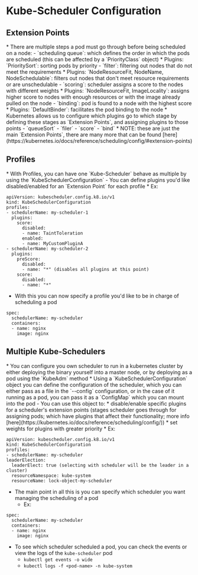<h1>Kube-Scheduler Configuration</h1>
<h2>Extension Points</h2>
* There are multiple steps a pod must go through before being scheduled on a node:
  - `scheduling queue`: which defines the order in which the pods are scheduled (this can be affected by a `PriorityClass` object)
    * Plugins: `PrioritySort`: sorting pods by priority
  - `filter`: filtering out nodes that do not meet the requirements
    * Plugins: `NodeResourceFit, NodeName, NodeSchedulable`: filters out nodes that don't meet resource requirements or are unschedulable
  - `scoring`: scheduler assigns a score to the nodes with different weights
    * Plugins: `NodeResourceFit, ImageLocality`: assigns higher score to nodes with enough resources or with the image already pulled on the node
  - `binding`: pod is found to a node with the highest score
    * Plugins: `DefaultBinder`: facilitates the pod binding to the node
* Kubernetes allows us to configure which plugins go to which stage by defining these stages as `Extension Points`, and assigning plugins to those points
  - `queueSort`
  - `filer`
  - `score`
  - `bind`
  * NOTE: these are just the main `Extension Points`, there are many more that can be found [here](https://kubernetes.io/docs/reference/scheduling/config/#extension-points)
<h2>Profiles</h2>
* With Profiles, you can have one `Kube-Scheduler` behave as multiple by using the `KubeSchedulerConfiguration`
  - You can define plugins you'd like disabled/enabled for an `Extension Point` for each profile
* Ex:

```
apiVersion: kubescheduler.config.k8.io/v1
kind: KubeSchedulerConfiguration
profiles:
- schedulerName: my-scheduler-1
  plugins:
    score:
      disabled:
      - name: TaintToleration
      enabled:
      - name: MyCustomPluginA
- schedulerName: my-scheduler-2
  plugins:
    preScore:
      disabled:
      - name: "*" (disables all plugins at this point)
    score:
      disabled:
      - name: "*"
```

* With this you can now specify a profile you'd like to be in charge of scheduling a pod

```
spec:
  schedulerName: my-scheduler
  containers:
  - name: nginx
    image: nginx
```

<h2>Multiple Kube-Schedulers</h2>
* You can configure you own scheduler to run in a kubernetes cluster by either deploying the binary yourself into a master node, or by deploying as a pod using the `KubeAdm` method
* Using a `KubeSchedulerConfiguration` object you can define the configuration of the scheduler, which you can either pass as a file in the `--config` configuration, or in the case of it running as a pod, you can pass it as a `ConfigMap` which you can mount into the pod
  - You can use this object to:
    * disable/enable specific plugins for a scheduler's extension points (stages scheduler goes through for assigning pods; which have plugins that affect their functionality; more info [here](https://kubernetes.io/docs/reference/scheduling/config/))
    * set weights for plugins with greater priority
  * Ex:

```
apiVersion: kubescheduler.config.k8.io/v1
kind: KubeSchedulerConfiguration
profiles:
- schedulerName: my-scheduler
leaderElection:
  leaderElect: true (selecting with scheduler will be the leader in a cluster)
  resourceNamespace: kube-system
  resourceName: lock-object-my-scheduler
```

* The main point in all this is you can specify which scheduler you want managing the scheduling of a pod 
  - Ex:

```
spec:
  schedulerName: my-scheduler
  containers:
  - name: nginx
    image: nginx
```

* To see which scheduler scheduled a pod, you can check the events or view the logs of the `kube-scheduler` pod
  - `kubectl get events -o wide`
  - `kubectl logs -f <pod-name> -n kube-system`
